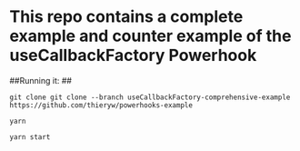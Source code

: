 # This repo contains a complete example and counter example of the **useCallbackFactory** Powerhook #

##Running it: ##

```
git clone git clone --branch useCallbackFactory-comprehensive-example https://github.com/thieryw/powerhooks-example
```

```
yarn 
```

```
yarn start
```



